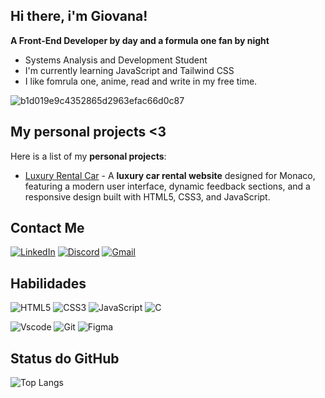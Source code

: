 ## Hi there, i'm Giovana!
**A Front-End Developer by day and a formula one fan by night**

- Systems Analysis and Development Student
- I'm currently learning JavaScript and Tailwind CSS
- I like fomrula one, anime, read and write in my free time.


![b1d019e9c4352865d2963efac66d0c87](https://github.com/user-attachments/assets/05bf6a67-4a2a-47e0-a5be-b30162311b0a)

## My personal projects <3
Here is a list of my **personal projects**:
- [Luxury Rental Car](https://github.com/giovanalimads/luxuryCarRentalMonaco) - A **luxury car rental website** designed for Monaco, featuring a modern user interface, dynamic feedback sections, and a responsive design built with HTML5, CSS3, and JavaScript.

## Contact Me
[![LinkedIn](https://img.shields.io/badge/LinkedIn-0077B5?style=for-the-badge&logo=linkedin&logoColor=white)](https://www.linkedin.com/in/giovana-lima53)
[![Discord](https://img.shields.io/badge/Discord-7289DA?style=for-the-badge&logo=discord&logoColor=white)](https://discord.com/channels/@kseokcherry/)
[![Gmail](https://img.shields.io/badge/Gmail-333333?style=for-the-badge&logo=gmail&logoColor=red)](mailto:giovanalimaoliveira05@gmail.com)

## Habilidades
![HTML5](https://img.shields.io/badge/HTML5-E34F26?style=for-the-badge&logo=html5&logoColor=white)
![CSS3](https://img.shields.io/badge/CSS3-1572B6?style=for-the-badge&logo=css3&logoColor=white)
![JavaScript](https://img.shields.io/badge/JavaScript-F7DF1E?style=for-the-badge&logo=javascript&logoColor=black)
![C](https://img.shields.io/badge/C-00599C?style=for-the-badge&logo=c&logoColor=white)

![Vscode](https://img.shields.io/badge/Vscode-007ACC?style=for-the-badge&logo=visual-studio-code&logoColor=white)
![Git](https://img.shields.io/badge/GIT-E44C30?style=for-the-badge&logo=git&logoColor=white)
![Figma](https://img.shields.io/badge/Figma-696969?style=for-the-badge&logo=figma&logoColor=figma)

## Status do GitHub
![Top Langs](https://github-readme-stats-git-masterrstaa-rickstaa.vercel.app/api/top-langs/?username=giovanalimads&layout=compact&bg_color=000&border_color=fff&title_color=fff&text_color=FFF)
